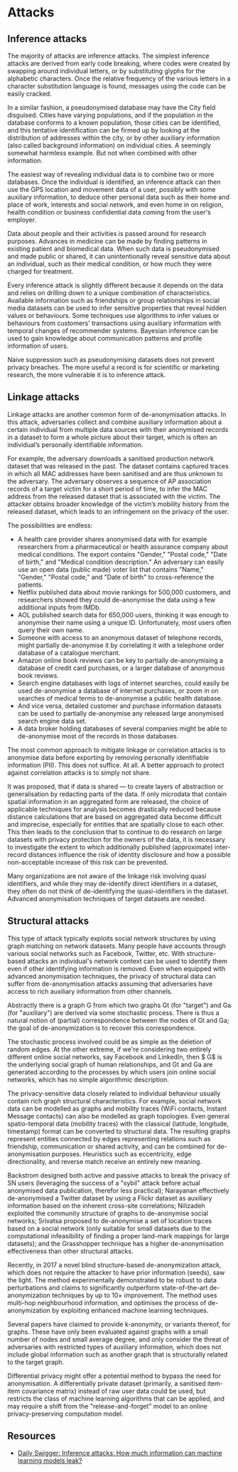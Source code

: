 # Attacks

## Inference attacks

The majority of attacks are inference attacks. The simplest inference attacks are derived from early code breaking, where codes were created by swapping around individual letters, or by substituting glyphs for the alphabetic characters. Once the relative frequency of the various letters in a character substitution language is found, messages using the code can be easily cracked.

In a similar fashion, a pseudonymised database may have the City field disguised. Cities have varying populations, and if the population in the database conforms to a known population, those cities can be identified, and this tentative identification can be firmed up by looking at the distribution of addresses within the city, or by other auxiliary information (also called background information) on individual cities. A seemingly somewhat harmless example. But not when combined with other information.

The easiest way of revealing individual data is to combine two or more databases. Once the individual is identified, an inference attack can then use the GPS location and movement data of a user, possibly with some auxiliary information, to deduce other personal data such as their home and place of work, interests and social network, and even home in on religion, health condition or business confidential data coming from the user's employer.

Data about people and their activities is passed around for research purposes. Advances in medicine can be made by finding patterns in existing patient and biomedical data. When such data is pseudonymised and made public or shared, it can unintentionally reveal sensitive data about an individual, such as their medical condition, or how much they were charged for treatment.

Every inference attack is slightly different because it depends on the data and relies on drilling down to a unique combination of characteristics. Available information such as friendships or group relationships in social media datasets can be used to infer sensitive properties that reveal hidden values or behaviours. Some techniques use algorithms to infer values or behaviours from customers' transactions using auxiliary information with temporal changes of recommender systems. Bayesian inference can be used to gain knowledge about communication patterns and profile information of users.

Naive suppression such as pseudonymising datasets does not prevent privacy breaches. The more useful a record is for scientific or marketing research, the more vulnerable it is to inference attack.

## Linkage attacks

Linkage attacks are another common form of de-anonymisation attacks. In this attack, adversaries collect and combine auxiliary information about a certain individual from multiple data sources with their anonymised records in a dataset to form a whole picture about their target, which is often an individual’s personally identifiable information.

For example, the adversary downloads a sanitised production network dataset that was released in the past. The dataset contains captured traces in which all MAC addresses have been sanitised and are thus unknown to the adversary. The adversary observes a sequence of AP association records of a target victim for a short period of time, to infer the MAC address from the released dataset that is associated with the victim. The attacker obtains broader knowledge of the victim’s mobility history from the released dataset, which leads to an infringement on the privacy of the user.

The possibilities are endless:

* A health care provider shares anonymised data with for example researchers from a pharmaceutical or health assurance company about medical conditions. The export contains "Gender," "Postal code," "Date of birth," and "Medical condition description." An adversary can easily use an open data (public made) voter list that contains "Name," "Gender," "Postal code," and "Date of birth" to cross-reference the patients.
* Netflix published data about movie rankings for 500,000 customers, and researchers showed they could de-anonymise the data using a few additional inputs from IMDb.
* AOL published search data for 650,000 users, thinking it was enough to anonymise their name using a unique ID. Unfortunately, most users often query their own name.
* Someone with access to an anonymous dataset of telephone records, might partially de-anonymise it by correlating it with a telephone order database of a catalogue merchant.
* Amazon online book reviews can be key to partially de-anonymising a database of credit card purchases, or a larger database of anonymous book reviews.
* Search engine databases with logs of internet searches, could easily be used de-anonymise a database of internet purchases, or zoom in on searches of medical terms to de-anonymise a public health database.
* And vice versa, detailed customer and purchase information datasets can be used to partially de-anonymise any released large anonymised search engine data set.
* A data broker holding databases of several companies might be able to de-anonymise most of the records in those databases.

The most common approach to mitigate linkage or correlation attacks is to anonymise data before exporting by removing personally identifiable information (PII). This does not suffice. At all. A better approach to protect against correlation attacks is to simply not share.

It was proposed, that if data is shared — to create layers of abstraction or generalisation by redacting parts of the data. If only microdata that contain spatial information in an aggregated form are released, the choice of applicable techniques for analysis becomes drastically reduced because distance calculations that are based on aggregated data become difficult and imprecise, especially for entities that are spatially close to each other. This then leads to the conclusion that to continue to do research on large datasets with privacy protection for the owners of the data, it is necessary to investigate the extent to which additionally published (approximate) inter-record distances influence the risk of identity disclosure and how a possible non-acceptable increase of this risk can be prevented.

Many organizations are not aware of the linkage risk involving quasi identifiers, and while they may de-identify direct identifiers in a dataset, they often do not think of de-identifying the quasi-identifiers in the dataset. Advanced anonymisation techniques of target datasets are needed.

## Structural attacks

This type of attack typically exploits social network structures by using graph matching on network datasets. Many people have accounts through various social networks such as Facebook, Twitter, etc. With structure-based attacks an individual's network context can be used to identify them even if other identifying information is removed. Even when equipped with advanced anonymisation techniques, the privacy of structural data can suffer from de-anonymisation attacks assuming that adversaries have access to rich auxiliary information from other channels.

Abstractly there is a graph G from which two graphs Gt (for "target") and Ga (for "auxiliary") are derived via some stochastic process. There is thus a natural notion of (partial) correspondence between the nodes of Gt and Ga; the goal of de-anonymization is to recover this correspondence.

The stochastic process involved could be as simple as the deletion of random edges. At the other extreme, if we're considering two entirely different online social networks, say Facebook and LinkedIn, then $ G$ is the underlying social graph of human relationships, and Gt and Ga are generated according to the processes by which users join online social networks, which has no simple algorithmic description.

The privacy-sensitive data closely related to individual behaviour usually contain rich graph structural characteristics. For example, social network data can be modelled as graphs and mobility traces (WiFi contacts, Instant Message contacts) can also be modelled as graph topologies. Even general spatio-temporal data (mobility traces) with the classical (latitude, longitude, timestamp) format can be converted to structural data. The resulting graphs represent entities connected by edges representing relations such as friendship, communication or shared activity, and can be combined for de-anonymisation purposes. Heuristics such as eccentricity, edge directionality, and reverse match receive an entirely new meaning.

Backstrom designed both active and passive attacks to break the privacy of SN users (leveraging the success of a "sybil" attack before actual anonymised data publication, therefor less practical); Narayanan effectively de-anonymised a Twitter dataset by using a Flickr dataset as auxiliary information based on the inherent cross-site correlations; Nilizadeh exploited the community structure of graphs to de-anonymise social networks; Srivatsa proposed to de-anonymise a set of location traces based on a social network (only suitable for small datasets due to the computational infeasibility of finding a proper land-mark mappings for large datasets); and the Grasshopper technique has a higher de-anonymisation effectiveness than other structural attacks.

Recently, in 2017 a novel blind structure-based de-anonymization attack, which does not require the attacker to have prior information (seeds), saw the light. The method experimentally demonstrated to be robust to data perturbations and claims to significantly outperform state-of-the-art de-anonymization techniques by up to 10× improvement. The method uses multi-hop neighbourhood information, and optimises the process of de-anonymization by exploiting enhanced machine learning techniques.

Several papers have claimed to provide k-anonymity, or variants thereof, for graphs. These have only been evaluated against graphs with a small number of nodes and small average degree, and only consider the threat of adversaries with restricted types of auxiliary information, which does not include global information such as another graph that is structurally related to the target graph.

Differential privacy might offer a potential method to bypass the need for anonymisation. A differentially private dataset (primarily, a sanitised item-item covariance matrix) instead of raw user data could be used, but restricts the class of machine learning algorithms that can be applied, and may require a shift from the "release-and-forget" model to an online privacy-preserving computation model.

## Resources

* [Daily Swigger: Inference attacks: How much information can machine learning models leak?](https://portswigger.net/daily-swig/inference-attacks-how-much-information-can-machine-learning-models-leak)

